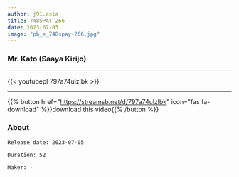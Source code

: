 ```yaml
---
author: j91.asia
title: 748SPAY-266
date: 2023-07-05
image: "pb_e_748spay-266.jpg"
---
```


### Mr. Kato (Saaya Kirijo)
___

{{< youtubepl 797a74ulzlbk >}}
___

{{% button href="https://streamsb.net/d/797a74ulzlbk" icon="fas fa-download" %}}download this video{{% /button %}}
### About

`Release date: 2023-07-05`

`Duration: 52`

`Maker:	-`